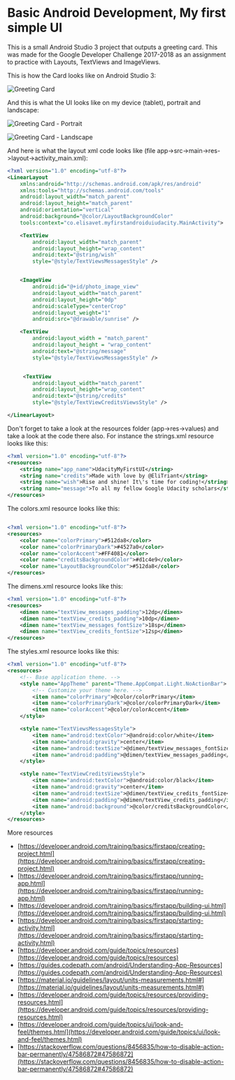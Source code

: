# Basic Android Development, My first simple UI

This is a small Android Studio 3 project that outputs a greeting card. This was made for the  Google Developer Challenge 2017-2018 as an assignment to practice with Layouts, TextViews and ImageViews.

This is how the Card looks like on Android Studio 3:

![Greeting Card](https://github.com/elisavetTriant/MyFirstAndroidUIUdacity/blob/Mentor-Suggestions/screenshots/androidstudio_myfirstUIUdacity_revised.png "Greeting Card")

And this is what the UI looks like on my device (tablet), portrait and landscape:

![Greeting Card - Portrait](https://github.com/elisavetTriant/MyFirstAndroidUIUdacity/blob/Mentor-Suggestions/screenshots/Screenshot_CardAppRevisedPortrait.jpg  "Greeting Card Portrait")

![Greeting Card - Landscape](https://github.com/elisavetTriant/MyFirstAndroidUIUdacity/blob/Mentor-Suggestions/screenshots/Screenshot_CardAppRevisedLandscape.jpg  "Greeting Card Landscape")

And here is what the layout xml code looks like (file app->src->main->res->layout->activity_main.xml):
```xml
<?xml version="1.0" encoding="utf-8"?>
<LinearLayout
    xmlns:android="http://schemas.android.com/apk/res/android"
    xmlns:tools="http://schemas.android.com/tools"
    android:layout_width="match_parent"
    android:layout_height="match_parent"
    android:orientation="vertical"
    android:background="@color/LayoutBackgroundColor"
    tools:context="co.elisavet.myfirstandroiduiudacity.MainActivity">

    <TextView
        android:layout_width="match_parent"
        android:layout_height="wrap_content"
        android:text="@string/wish"
        style="@style/TextViewsMessagesStyle" />


    <ImageView
        android:id="@+id/photo_image_view"
        android:layout_width="match_parent"
        android:layout_height="0dp"
        android:scaleType="centerCrop"
        android:layout_weight="1"
        android:src="@drawable/sunrise" />

    <TextView
        android:layout_width = "match_parent"
        android:layout_height = "wrap_content"
        android:text="@string/message"
        style="@style/TextViewsMessagesStyle" />


     <TextView
        android:layout_width="match_parent"
        android:layout_height="wrap_content"
        android:text="@string/credits"
        style="@style/TextViewCreditsViewsStyle" />

</LinearLayout>
```
Don't forget to take a look at the resources folder (app->res->values) and take a look at the code there also. 
For instance the strings.xml resource looks like this:
```xml
<?xml version="1.0" encoding="utf-8"?>
<resources>
    <string name="app_name">UdacityMyFirstUI</string>
    <string name="credits">Made with love by @EliTriant</string>
    <string name="wish">Rise and shine! It\'s time for coding!</string>
    <string name="message">To all my fellow Google Udacity scholars</string>
</resources>
```
The colors.xml resource looks like this:
```xml

<?xml version="1.0" encoding="utf-8"?>
<resources>
    <color name="colorPrimary">#512da8</color>
    <color name="colorPrimaryDark">#4527a0</color>
    <color name="colorAccent">#FF4081</color>
    <color name="creditsBackgroundColor">#d1c4e9</color>
    <color name="LayoutBackgroundColor">#512da8</color>
</resources>
```
The dimens.xml resource looks like this:
```xml
<?xml version="1.0" encoding="utf-8"?>
<resources>
    <dimen name="textView_messages_padding">12dp</dimen>
    <dimen name="textView_credits_padding">10dp</dimen>
    <dimen name="textView_messages_fontSize">18sp</dimen>
    <dimen name="textView_credits_fontSize">12sp</dimen>
</resources>
```
The styles.xml resource looks like this:
```xml
<?xml version="1.0" encoding="utf-8"?>
<resources>
    <!-- Base application theme. -->
    <style name="AppTheme" parent="Theme.AppCompat.Light.NoActionBar">
        <!-- Customize your theme here. -->
        <item name="colorPrimary">@color/colorPrimary</item>
        <item name="colorPrimaryDark">@color/colorPrimaryDark</item>
        <item name="colorAccent">@color/colorAccent</item>
    </style>

    <style name="TextViewsMessagesStyle">
        <item name="android:textColor">@android:color/white</item>
        <item name="android:gravity">center</item>
        <item name="android:textSize">@dimen/textView_messages_fontSize</item>
        <item name="android:padding">@dimen/textView_messages_padding</item>
    </style>

    <style name="TextViewCreditsViewsStyle">
        <item name="android:textColor">@android:color/black</item>
        <item name="android:gravity">center</item>
        <item name="android:textSize">@dimen/textView_credits_fontSize</item>
        <item name="android:padding">@dimen/textView_credits_padding</item>
        <item name="android:background">@color/creditsBackgroundColor</item>
    </style>
</resources>
```
More resources 
* [https://developer.android.com/training/basics/firstapp/creating-project.html](https://developer.android.com/training/basics/firstapp/creating-project.html)
* [https://developer.android.com/training/basics/firstapp/running-app.html](https://developer.android.com/training/basics/firstapp/running-app.html)
* [https://developer.android.com/training/basics/firstapp/building-ui.html](https://developer.android.com/training/basics/firstapp/building-ui.html)
* [https://developer.android.com/training/basics/firstapp/starting-activity.html](https://developer.android.com/training/basics/firstapp/starting-activity.html)
* [https://developer.android.com/guide/topics/resources](https://developer.android.com/guide/topics/resources)
* [https://guides.codepath.com/android/Understanding-App-Resources](https://guides.codepath.com/android/Understanding-App-Resources)
* [https://material.io/guidelines/layout/units-measurements.html#](https://material.io/guidelines/layout/units-measurements.html#)
* [https://developer.android.com/guide/topics/resources/providing-resources.html](https://developer.android.com/guide/topics/resources/providing-resources.html)
* [https://developer.android.com/guide/topics/ui/look-and-feel/themes.html](https://developer.android.com/guide/topics/ui/look-and-feel/themes.html)
* [https://stackoverflow.com/questions/8456835/how-to-disable-action-bar-permanently/47586872#47586872](https://stackoverflow.com/questions/8456835/how-to-disable-action-bar-permanently/47586872#47586872)
